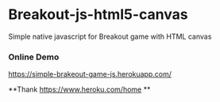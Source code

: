 # Breakout-js-html5-canvas
Simple native javascript for Breakout game with HTML canvas 

### Online Demo
https://simple-brakeout-game-js.herokuapp.com/

**Thank https://www.heroku.com/home **
